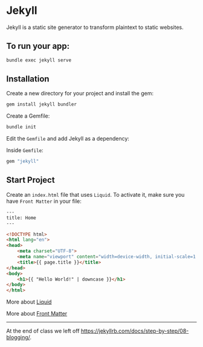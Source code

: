 # Jekyll

Jekyll is a static site generator to transform plaintext to static websites.

## To run your app:

```sh
bundle exec jekyll serve
```

## Installation

Create a new directory for your project and install the gem:

```sh
gem install jekyll bundler
```

Create a Gemfile:

```sh
bundle init
```

Edit the `Gemfile` and add Jekyll as a dependency:

Inside `Gemfile`:

```sh
gem "jekyll"
```

## Start Project

Create an `index.html` file that uses `Liquid`. To activate it, make sure you have `Front Matter` in your file:

```html
---
title: Home
---

<!DOCTYPE html>
<html lang="en">
<head>
    <meta charset="UTF-8">
    <meta name="viewport" content="width=device-width, initial-scale=1.0">
    <title>{{ page.title }}</title>
</head>
<body>
    <h1>{{ "Hello World!" | downcase }}</h1>
</body>
</html>
```

More about [Liquid](https://jekyllrb.com/docs/liquid/)

More about [Front Matter](https://jekyllrb.com/docs/front-matter/)

<hr>

At the end of class we left off <https://jekyllrb.com/docs/step-by-step/08-blogging/>.
